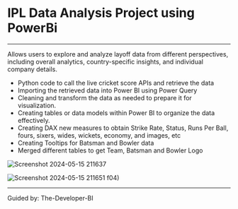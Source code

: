 # IPL Data Analysis Project using PowerBi
-------------------------------------------------------------

  Allows users to explore and analyze layoff data from different perspectives, including overall analytics, country-specific insights, and individual company details.


- Python code to call the live cricket score APIs and retrieve the data
- Importing the retrieved data into Power BI using Power Query
- Cleaning and transform the data as needed to prepare it for visualization.
- Creating tables or data models within Power BI to organize the data effectively.
- Creating DAX new measures to obtain Strike Rate, Status, Runs Per Ball, fours, sixers, wides, wickets, economy, and images, etc
- Creating Tooltips for Batsman and Bowler data
- Merged different tables to get Team, Batsman and Bowler Logo

![Screenshot 2024-05-15 211637](https://github.com/bhavanachitragar/Ipl-data-analysis-with-powerbi/assets/91766461/7f7fb6e1-17cf-40f5-9489-46ada62b5291)

 ![Screenshot 2024-05-15 211651](https://github.com/bhavanachitragar/Ipl-data-analysis-with-powerbi/assets/91766461/756f7fce-ba4d-4e79-adc8-89b55effe665)
f04)

----------------------------------------------------------------

Guided by: The-Developer-BI
